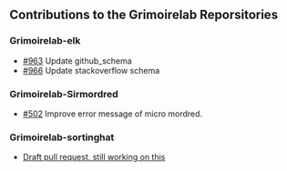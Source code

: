 ## Contributions to the Grimoirelab Reporsitories

### Grimoirelab-elk
- [#963](https://github.com/chaoss/grimoirelab-elk/pull/963) Update github_schema
- [#966](https://github.com/chaoss/grimoirelab-elk/pull/966) Update stackoverflow schema

### Grimoirelab-Sirmordred
- [#502](https://github.com/chaoss/grimoirelab-sirmordred/pull/502) Improve error message of micro mordred.

### Grimoirelab-sortinghat
- [Draft pull request, still working on this](https://github.com/chaoss/grimoirelab-sortinghat/pull/472)

